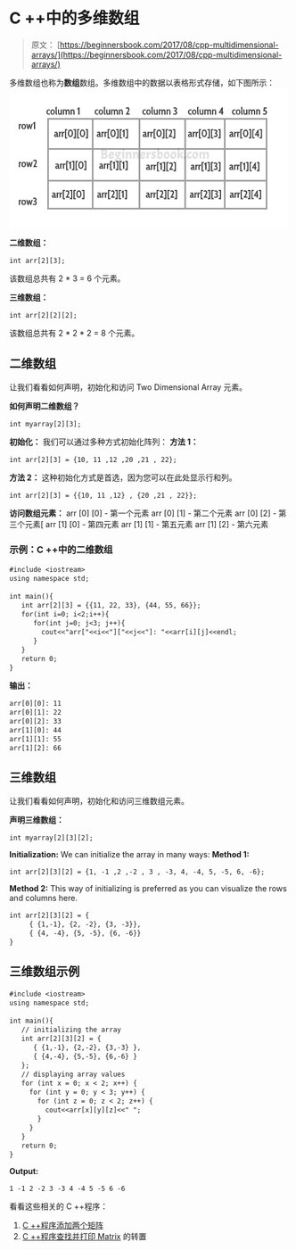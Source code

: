 # C ++中的多维数组

> 原文： [https://beginnersbook.com/2017/08/cpp-multidimensional-arrays/](https://beginnersbook.com/2017/08/cpp-multidimensional-arrays/)

多维数组也称为**数组**数组。多维数组中的数据以表格形式存储，如下图所示：
![Multidimensional Array in C++](img/703503fc6cc74e3c12ca4f3eed2fb986.jpg)

**二维数组：**

```
int arr[2][3];
```

该数组总共有 2 * 3 = 6 个元素。

**三维数组：**

```
int arr[2][2][2];
```

该数组总共有 2 * 2 * 2 = 8 个元素。

## 二维数组

让我们看看如何声明，初始化和访问 Two Dimensional Array 元素。

**如何声明二维数组？**

```
int myarray[2][3];
```

**初始化：**
我们可以通过多种方式初始化阵列：
**方法 1：**

```
int arr[2][3] = {10, 11 ,12 ,20 ,21 , 22};
```

**方法 2：**
这种初始化方式是首选，因为您可以在此处显示行和列。

```
int arr[2][3] = {{10, 11 ,12} , {20 ,21 , 22}};
```

**访问数组元素：**
arr [0] [0] - 第一个元素
arr [0] [1] - 第二个元素
arr [0] [2] - 第三个元素[
arr [1] [0] - 第四元素
arr [1] [1] - 第五元素
arr [1] [2] - 第六元素

### 示例：C ++中的二维数组

```
#include <iostream>
using namespace std;

int main(){
   int arr[2][3] = {{11, 22, 33}, {44, 55, 66}};
   for(int i=0; i<2;i++){
      for(int j=0; j<3; j++){
        cout<<"arr["<<i<<"]["<<j<<"]: "<<arr[i][j]<<endl;
      }
   }
   return 0;
}
```

**输出：**

```
arr[0][0]: 11
arr[0][1]: 22
arr[0][2]: 33
arr[1][0]: 44
arr[1][1]: 55
arr[1][2]: 66

```

## 三维数组

让我们看看如何声明，初始化和访问三维数组元素。

**声明三维数组：**

```
int myarray[2][3][2];
```

**Initialization:**
We can initialize the array in many ways:
**Method 1:**

```
int arr[2][3][2] = {1, -1 ,2 ,-2 , 3 , -3, 4, -4, 5, -5, 6, -6};

```

**Method 2:**
This way of initializing is preferred as you can visualize the rows and columns here.

```
int arr[2][3][2] = {
     { {1,-1}, {2, -2}, {3, -3}},
     { {4, -4}, {5, -5}, {6, -6}}
}
```

## 三维数组示例

```
#include <iostream>
using namespace std;

int main(){
   // initializing the array
   int arr[2][3][2] = {
      { {1,-1}, {2,-2}, {3,-3} },
      { {4,-4}, {5,-5}, {6,-6} }
   };
   // displaying array values 
   for (int x = 0; x < 2; x++) {
     for (int y = 0; y < 3; y++) {
       for (int z = 0; z < 2; z++) {
         cout<<arr[x][y][z]<<" ";
       }
     }
   }
   return 0;
}
```

**Output:**

```
1 -1 2 -2 3 -3 4 -4 5 -5 6 -6
```

看看这些相关的 C ++程序：

1.  [C ++程序添加两个矩阵](https://beginnersbook.com/2017/08/cpp-program-to-add-two-matrices/)
2.  [C ++程序查找并打印 Matrix](https://beginnersbook.com/2017/08/cpp-program-to-find-transpose-of-matrix/) 的转置